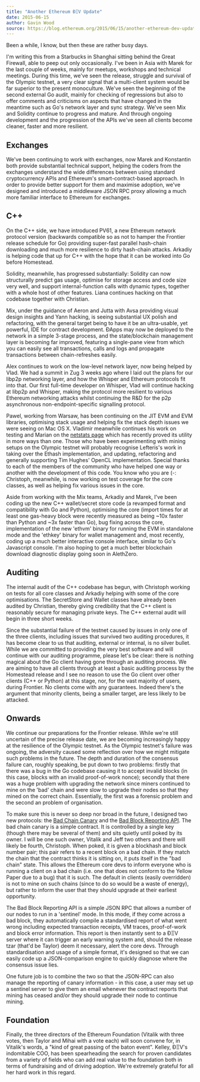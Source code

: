 ```yaml
---
title: "Another Ethereum ÐΞV Update"
date: 2015-06-15
author: Gavin Wood
source: https://blog.ethereum.org/2015/06/15/another-ethereum-dev-update
---
```


Been a while, I know, but then these are rather busy days.

I'm writing this from a Starbucks in Shanghai sitting behind the Great Firewall, able to peep out only occasionally. I've been in Asia with Marek for the last couple of weeks, mainly for meetups, workshops and technical meetings. During this time, we've seen the release, struggle and survival of the Olympic testnet, a very clear signal that a multi-client system would be far superior to the present monoculture. We've seen the beginning of the second external Go audit, mainly for checking of regressions but also to offer comments and criticisms on aspects that have changed in the meantime such as Go's network layer and sync strategy. We've seen Mix and Solidity continue to progress and mature. And through ongoing development and the progression of the APIs we've seen all clients become cleaner, faster and more resilient.

## Exchanges

We've been continuing to work with exchanges, now Marek and Konstantin both provide substantial technical support, helping the coders from the exchanges understand the wide differences between using standard cryptocurrency APIs and Ethereum's smart-contract-based approach. In order to provide better support for them and maximise adoption, we've designed and introduced a middleware JSON RPC proxy allowing a much more familiar interface to Ethereum for exchanges.

## C++

On the C++ side, we have introduced PV61, a new Ethereum network protocol version (backwards compatible so as not to hamper the Frontier release schedule for Go) providing super-fast parallel hash-chain downloading and much more resilience to dirty hash-chain attacks. Arkadiy is helping code that up for C++ with the hope that it can be worked into Go before Homestead.

Solidity, meanwhile, has progressed substantially: Solidity can now structurally predict gas usage, optimise for storage access and code size very well, and support internal-function calls with dynamic types, together with a whole host of other features. Liana continues hacking on that codebase together with Christian.

Mix, under the guidance of Aeron and Jutta with Avsa providing visual design insights and Yann hacking, is seeing substantial UX polish and refactoring, with the general target being to have it be an ultra-usable, yet powerful, IDE for contract development. ÐApps may now be deployed to the network in a simple 3-stage process, and the state/blockchain management layer is becoming far improved, featuring a single-pane view from which you can easily see all transactions, calls and logs and propagate transactions between chain-refreshes easily.

Alex continues to work on the low-level network layer, now being helped by Vlad. We had a summit in Zug 3 weeks ago where I laid out the plans for our libp2p networking layer, and how the Whisper and Ethereum protocols fit into that. Our first full-time developer on Whisper, Vlad will continue hacking at libp2p and Whisper, making the protocol more resilient to various Ethereum networking attacks whilst continuing the R&D for the p2p asynchronous non-endpoint-specific signalling protocol.

Pawel, working from Warsaw, has been continuing on the JIT EVM and EVM libraries, optimising stack usage and helping fix the stack depth issues we were seeing on Mac OS X. Vladimir meanwhile continues his work on testing and Marian on the [netstats page](http://stats.ethdev.com) which has recently proved its utility in more ways than one. Those who have been experimenting with mining setups on the Olympic testnet will probably recognise Lefteris's work in taking over the Ethash implementation, and updating, refactoring and generally supporting Tim Hughes' OpenCL implementation. Special thanks to each of the members of the community who have helped one way or another with the development of this code. You know who you are (-: Christoph, meanwhile, is now working on test coverage for the core classes, as well as helping fix various issues in the core.

Aside from working with the Mix teams, Arkadiy and Marek, I've been coding up the new C++ wallet/secret store code (a revamped format and compatibility with Go and Python), optimising the core (import times for at least one gas-heavy block were recently measured as being ~10x faster than Python and ~3x faster than Go), bug fixing across the core, implementation of the new 'ethvm' binary for running the EVM in standalone mode and the 'ethkey' binary for wallet management and, most recently, coding up a much better interactive console interface, similar to Go's Javascript console. I'm also hoping to get a much better blockchain download diagnostic display going soon in AlethZero.

## Auditing

The internal audit of the C++ codebase has begun, with Christoph working on tests for all core classes and Arkadiy helping with some of the core optimisations. The SecretStore and Wallet classes have already been audited by Christian, thereby giving credibility that the C++ client is reasonably secure for managing private keys. The C++ external audit will begin in three short weeks.

Since the substantial failure of the testnet caused by issues in only one of the three clients, including issues that survived two auditing procedures, it has become clear to us that auditing, external or internal, is no silver bullet. While we are committed to providing the very best software and will continue with our auditing programme, please let's be clear: there is nothing magical about the Go client having gone through an auditing process. We are aiming to have all clients through at least a basic auditing process by the Homestead release and I see no reason to use the Go client over other clients (C++ or Python) at this stage, nor, for the vast majority of users, during Frontier. No clients come with any guarantees. Indeed there's the argument that minority clients, being a smaller target, are less likely to be attacked.

## Onwards

We continue our preparations for the Frontier release. While we're still uncertain of the precise release date, we are becoming increasingly happy at the resilience of the Olympic testnet. As the Olympic testnet's failure was ongoing, the adversity caused some reflection over how we might mitigate such problems in the future. The depth and duration of the consensus failure can, roughly speaking, be put down to two problems: firstly that there was a bug in the Go codebase causing it to accept invalid blocks (in this case, blocks with an invalid proof-of-work nonce); secondly that there was a huge problem with upgrading the network since miners continued to mine on the 'bad' chain and were slow to upgrade their nodes so that they mined on the correct chain. Essentially, the first was a forensic problem and the second an problem of organisation.

To make sure this is never so deep nor broad in the future, I designed two new protocols: the [Bad Chain Canary](https://github.com/ethereum/wiki/wiki/Bad-Chain-Canary) and the [Bad Block Reporting API](http://github.com/ethereum/wiki/wiki/Bad-Block-Reporting). The bad chain canary is a simple contract. It is controlled by a single key (though there may be several of them) and sits quietly until poked by its owner. I will be one such owner, Vitalik and Jeff two others and there will likely be fourth, Christoph. When poked, it is given a blockhash and block number pair; this pair refers to a recent block on a bad chain. If they match the chain that the contract thinks it is sitting on, it puts itself in the "bad chain" state. This allows the Ethereum core devs to inform everyone who is running a client on a bad chain (i.e. one that does not conform to the Yellow Paper due to a bug) that it is such. The default in clients (easily overridden) is not to mine on such chains (since to do so would be a waste of energy), but rather to inform the user that they should upgrade at their earliest opportunity.

The Bad Block Reporting API is a simple JSON RPC that allows a number of our nodes to run in a 'sentinel' mode. In this mode, if they come across a bad block, they automatically compile a standardised report of what went wrong including expected transaction receipts, VM traces, proof-of-work and block error information. This report is then instantly sent to a ÐΞV server where it can trigger an early warning system and, should the release tzar (that'd be Taylor) deem it necessary, alert the core devs. Through standardisation and usage of a simple format, it's designed so that we can easily code up a JSON-comparison engine to quickly diagnose where the consensus issue lies.

One future job is to combine the two so that the JSON-RPC can also manage the reporting of canary information - in this case, a user may set up a sentinel server to give them an email whenever the contract reports that mining has ceased and/or they should upgrade their node to continue mining.

## Foundation

Finally, the three directors of the Ethereum Foundation (Vitalik with three votes, then Taylor and Mihai with a vote each) will soon convene for, in Vitalik's words, a "kind of great passing of the baton event". Kelley, ÐΞV's indomitable COO, has been spearheading the search for proven candidates from a variety of fields who can add real value to the foundation both in terms of fundraising and of driving adoption. We're extremely grateful for all her hard work in this regard.

